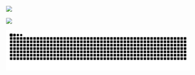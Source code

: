 
![](https://github-profile-trophy.vercel.app/?username=Samuel-deoliveira&theme=onestar&no-frame=true&no-bg=false&margin-w=4)

[![](https://visitcount.itsvg.in/api?id=Pomme978&icon=7&color=8)](https://visitcount.itsvg.in)

<p align="center">
  <a href="snake">
    <img src="https://raw.githubusercontent.com/Pomme978/Pomme978/output/github-contribution-grid-snake-dark.svg" />
  </a>
</p>
